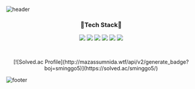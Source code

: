![header](https://capsule-render.vercel.app/api?type=Waving&color=D1E9D1&height=200&section=header&text=Seongmin%20Kim&fontSize=60&animation=fadeIn)

<div align="center">
    <h3>🌟Tech Stack🌟</h3>
    <p>
        <img src="https://img.shields.io/badge/Java-007396?style=flat&logo=Java&logoColor=white" />
        <img src="https://img.shields.io/badge/Spring%20Boot-6DB33F?style=flat&logo=Spring&logoColor=white" />
        <img src="https://img.shields.io/badge/MySQL-4479A1?style=flat&logo=MySQL&logoColor=white" />
        <img src="https://img.shields.io/badge/MongoDB-47A248?style=flat&logo=MongoDB&logoColor=white" />
        <img src="https://img.shields.io/badge/Redis-DC382D?style=flat&logo=Redis&logoColor=white" />
        <img src="https://img.shields.io/badge/RabbitMQ-FF6600?style=flat&logo=RabbitMQ&logoColor=white" />
    </p>
    </br>
    <p>
        [![Solved.ac Profile](http://mazassumnida.wtf/api/v2/generate_badge?boj=sminggo5)](https://solved.ac/sminggo5/)
    </p>
</div>

![footer](https://capsule-render.vercel.app/api?type=Waving&color=D1E9D1&height=150&section=footer)

